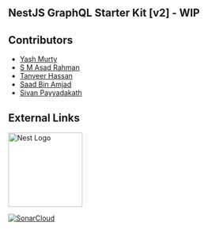 ## NestJS GraphQL Starter Kit [v2] - WIP

## Contributors

- [Yash Murty](https://github.com/yashmurty)
- [S M Asad Rahman](https://github.com/asad-mlbd)
- [Tanveer Hassan](https://github.com/war1oc)
- [Saad Bin Amjad](https://github.com/Saad-Amjad)
- [Sivan Payyadakath](https://github.com/sivanpayyadakath)

## External Links

<a href="http://nestjs.com/" target="blank"><img src="https://nestjs.com/img/logo.svg" width="150" alt="Nest Logo" /></a>

[![SonarCloud](https://sonarcloud.io/images/project_badges/sonarcloud-white.svg)](https://sonarcloud.io/dashboard?id=monstar-lab-oss_nestjs-starter-graphql-api)
